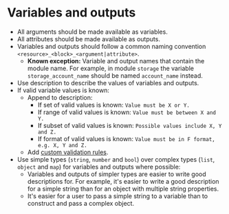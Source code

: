 # Variables and outputs

- All arguments should be made available as variables.
- All attributes should be made available as outputs.
- Variables and outputs should follow a common naming convention `<resource>_<block>_<argument|attribute>`.
    - **Known exception:** Variable and output names that contain the module name. For example, in module `storage` the variable `storage_account_name` should be named `account_name` instead.
- Use description to describe the values of variables and outputs.
- If valid variable values is known:
    - Append to description:
        - If set of valid values is known: `Value must be X or Y.`
        - If range of valid values is known: `Value must be between X and Y.`
        - If subset of valid values is known: `Possible values include X, Y and Z.`
        - If format of valid values is known: `Value must be in F format, e.g. X, Y and Z.`
    - Add [custom validation rules](https://developer.hashicorp.com/terraform/language/values/variables#custom-validation-rules).
- Use simple types (`string`, `number` and `bool`) over complex types (`list`, `object` and `map`) for variables and outputs where possible:
    - Variables and outputs of simpler types are easier to write good descriptions for. For example, it's easier to write a good description for a simple string than for an object with multiple string properties.
    - It's easier for a user to pass a simple string to a variable than to construct and pass a complex object.
